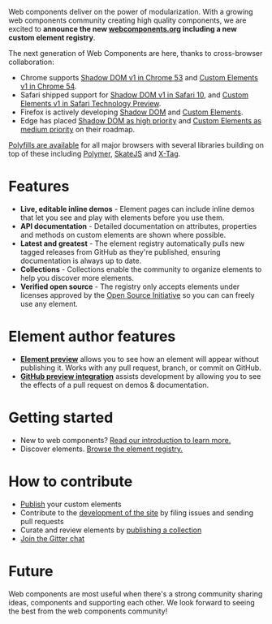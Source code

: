 Web components deliver on the power of modularization. With a growing web components community creating high quality components, we are excited to __announce the new [webcomponents.org](https://www.webcomponents.org) including a new custom element registry__.

The next generation of Web Components are here, thanks to cross-browser collaboration:
 * Chrome supports [Shadow DOM v1 in Chrome 53](https://www.chromestatus.com/feature/4667415417847808) and [Custom Elements v1 in Chrome 54](https://www.chromestatus.com/feature/4696261944934400).
 * Safari shipped support for [Shadow DOM v1 in Safari 10](https://webkit.org/status/#feature-shadow-dom), and [Custom Elements v1 in Safari Technology Preview](https://webkit.org/blog/7027/introducing-custom-elements/).
 * Firefox is actively developing [Shadow DOM](https://platform-status.mozilla.org/#shadow-dom) and [Custom Elements](https://platform-status.mozilla.org/#custom-elements).
 * Edge has placed [Shadow DOM as high priority](https://developer.microsoft.com/en-us/microsoft-edge/platform/status/shadowdom/) and [Custom Elements as medium priority](https://developer.microsoft.com/en-us/microsoft-edge/platform/status/customelements/) on their roadmap.

[Polyfills are available](https://www.webcomponents.org/polyfills) for all major browsers with several libraries building on top of these including [Polymer](https://www.polymer-project.org/1.0/), [SkateJS](https://github.com/skatejs/skatejs) and [X-Tag](https://x-tag.github.io/).

# Features
 * __Live, editable inline demos__ - Element pages can include inline demos that let you see and play with elements before you use them.
 * __API documentation__ - Detailed documentation on attributes, properties and methods on custom elements are shown where possible.
 * __Latest and greatest__ - The element registry automatically pulls new tagged releases from GitHub as they're published, ensuring documentation is always up to date.
 * __Collections__ - Collections enable the community to organize elements to help you discover more elements.
 * __Verified open source__ - The registry only accepts elements under licenses approved by the [Open Source Initiative](https://opensource.org/) so you can can freely use any element.

# Element author features
 * [__Element preview__](https://beta.webcomponents.org/preview) allows you to see how an element will appear without publishing it. Works with any pull request, branch, or commit on GitHub.
 * [__GitHub preview integration__](https://beta.webcomponents.org/preview-integration) assists development by allowing you to see the effects of a pull request on demos & documentation.

# Getting started
 * New to web components? [Read our introduction to learn more.](https://www.webcomponents.org/introduction)
 * Discover elements. [Browse the element registry.](https://www.webcomponents.org/)

# How to contribute
 * [Publish](https://beta.webcomponents.org/publish) your custom elements
 * Contribute to the [development of the site](https://github.com/webcomponents/beta) by filing issues and sending pull requests
 * Curate and review elements by [publishing a collection](https://beta.webcomponents.org/publish-collection)
 * [Join the Gitter chat](https://gitter.im/webcomponents/community)

# Future
Web components are most useful when there's a strong community sharing ideas, components and supporting each other. We look forward to seeing the best from the web components community!
